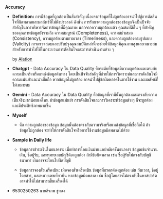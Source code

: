**Accuracy**

  - **Definition:** 
    การมีข้อมูลที่ถูกต้องเป็นสิ่งสำคัญ เนื่องจากข้อมูลที่ไม่ถูกต้องอาจนำไปสู่การตัดสินใจที่ผิดพลาดและผลลัพธ์ที่ไม่พึงประสงค์
    ดังนั้น การรักษาความถูกต้องของข้อมูลจึงเป็นปัจจัยสำคัญในการบริหารจัดการข้อมูลที่มีคุณภาพ
    นอกจากความถูกต้องแล้ว คุณสมบัติอื่น ๆ ที่สำคัญของคุณภาพข้อมูลยังรวมถึง ความสมบูรณ์ (Completeness), ความสม่ำเสมอ (Consistency), ความถูกต้องตามกาลเวลา (Timeliness), และความถูกต้องตามรูปแบบ (Validity) 
    การตรวจสอบและปรับปรุงคุณสมบัติเหล่านี้จะช่วยให้ข้อมูลมีคุณภาพสูงและเหมาะสมสำหรับการนำไปใช้ในกระบวนการตัดสินใจและการดำเนินงานต่าง ๆ

    by [Alation](https://www.alation.com/blog/what-is-data-quality-why-is-it-important/?utm_source=chatgpt.com)
    
  - **Chatgpt** - Data Accuracy ใน Data Quality คือระดับที่ข้อมูลมีความถูกต้องและตรงกับความเป็นจริงหรือแหล่งข้อมูลต้นทาง โดยเป็นปัจจัยสำคัญที่ช่วยให้การวิเคราะห์และการตัดสินใจมีความแม่นยำและน่าเชื่อถือ หากข้อมูลไม่ถูกต้อง อาจนำไปสู่ข้อผิดพลาดในการใช้งาน     และผลลัพธ์ที่ไม่เหมาะสม
  - **Gemini** - Data Accuracy ใน Data Quality คือข้อมูลที่เรามีนั้นถูกต้องและตรงกับความเป็นจริงมากน้อยแค่ไหน ถ้าข้อมูลแม่นยำ การตัดสินใจและการวิเคราะห์ข้อมูลต่างๆ ก็จะถูกต้องและมีประสิทธิภาพมากขึ้น

- **Myself**
  -  คือ ความถูกต้องของข้อมูล ข้อมูลนั้นต้องตรงกับความจริงหรือแหล่งข้อมูลที่เชื่อถือได้ ถ้าข้อมูลไม่ถูกต้อง จะทำให้การตัดสินใจหรือการใช้งานข้อมูลผิดพลาดไปด้วย
- **Sample in Daily life**
  - ข้อมูลการชำระเงินในธนาคาร:
    เมื่อทำการโอนเงินผ่านแอปพลิเคชันธนาคาร ข้อมูลเช่นจำนวนเงิน, ชื่อผู้รับ, และหมายเลขบัญชีต้องถูกต้อง ถ้ามีข้อผิดพลาด เช่น ชื่อผู้รับไม่ตรงกับบัญชีธนาคาร เงินอาจจะโอนไปผิดบัญชี

  - ข้อมูลการจองตั๋วเครื่องบิน:
    เมื่อจองตั๋วเครื่องบิน ข้อมูลที่กรอกต้องถูกต้อง เช่น วันเวลา, ชื่อผู้โดยสาร, และหมายเลขเที่ยวบิน หากข้อมูลผิดพลาด เช่น ชื่อผู้โดยสารไม่ตรงกับในพาสปอร์ต อาจทำให้ไม่สามารถขึ้นเครื่องได้

- 6530250263 นายสิรภพ ชูทอง


 

